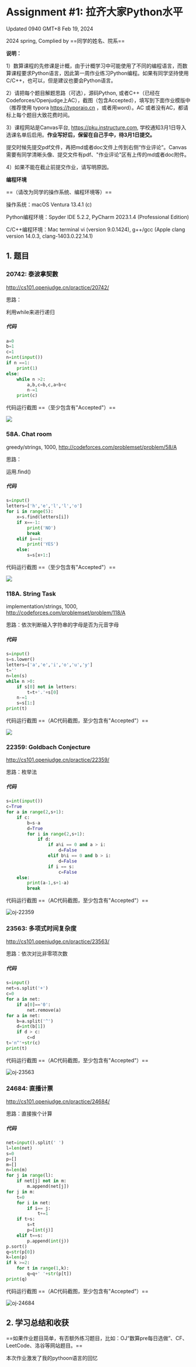# Assignment #1: 拉齐大家Python水平

Updated 0940 GMT+8 Feb 19, 2024

2024 spring, Complied by ==同学的姓名、院系==



**说明：**

1）数算课程的先修课是计概，由于计概学习中可能使用了不同的编程语言，而数算课程要求Python语言，因此第一周作业练习Python编程。如果有同学坚持使用C/C++，也可以，但是建议也要会Python语言。

2）请把每个题目解题思路（可选），源码Python, 或者C++（已经在Codeforces/Openjudge上AC），截图（包含Accepted），填写到下面作业模版中（推荐使用 typora https://typoraio.cn ，或者用word）。AC 或者没有AC，都请标上每个题目大致花费时间。

3）课程网站是Canvas平台, https://pku.instructure.com, 学校通知3月1日导入选课名单后启用。**作业写好后，保留在自己手中，待3月1日提交。**

提交时候先提交pdf文件，再把md或者doc文件上传到右侧“作业评论”。Canvas需要有同学清晰头像、提交文件有pdf、"作业评论"区有上传的md或者doc附件。

4）如果不能在截止前提交作业，请写明原因。



**编程环境**

==（请改为同学的操作系统、编程环境等）==

操作系统：macOS Ventura 13.4.1 (c)

Python编程环境：Spyder IDE 5.2.2, PyCharm 2023.1.4 (Professional Edition)

C/C++编程环境：Mac terminal vi (version 9.0.1424), g++/gcc (Apple clang version 14.0.3, clang-1403.0.22.14.1)



## 1. 题目

### 20742: 泰波拿契數

http://cs101.openjudge.cn/practice/20742/



思路：

利用while来进行递归

##### 代码

```python
a=0
b=1
c=1
n=int(input())
if n ==1:
    print(1)
else:
    while n >2:
        a,b,c=b,c,a+b+c
        n-=1
    print(c)

```



代码运行截图 ==（至少包含有"Accepted"）==

![](/Users/yuanlai/Desktop/袁籁大学课堂/大一下/大一下-数据结构与算法b/作业文件/assignment1/oj-20742.jpg)



### 58A. Chat room

greedy/strings, 1000, http://codeforces.com/problemset/problem/58/A



思路：

运用.find()

##### 代码

```python
s=input()
letters=['h','e','l','l','o']
for i in range(5):
    x=s.find(letters[i])
    if x==-1:
        print('NO')
        break
    elif i==4:
        print('YES')
    else:
        s=s[x+1:]
```



代码运行截图 ==（至少包含有"Accepted"）==

![](/Users/yuanlai/Desktop/袁籁大学课堂/大一下/大一下-数据结构与算法b/作业文件/assignment1/codeforces_58A.jpg)



### 118A. String Task

implementation/strings, 1000, http://codeforces.com/problemset/problem/118/A



思路：依次判断输入字符串的字母是否为元音字母



##### 代码

```python
s=input()
s=s.lower()
letters=['a','e','i','o','u','y']
t=''
n=len(s)
while n >0:
    if s[0] not in letters:
        t=t+'.'+s[0]
    n-=1
    s=s[1:]
print(t)

```



代码运行截图 ==（AC代码截图，至少包含有"Accepted"）==

![](/Users/yuanlai/Desktop/袁籁大学课堂/大一下/大一下-数据结构与算法b/作业文件/assignment1/codeforces_118A.jpg)



### 22359: Goldbach Conjecture

http://cs101.openjudge.cn/practice/22359/



思路：枚举法



##### 代码

```python
s=int(input())
c=True
for a in range(2,s+1):
    if c:
        b=s-a
        d=True
        for i in range(2,s+1):
            if d:
                if a%i == 0 and a > i:
                    d=False
                elif b%i == 0 and b > i:
                    d=False
                if i == s:
                    c=False
    else:
        print(a-1,s+1-a)
        break
```



代码运行截图 ==（AC代码截图，至少包含有"Accepted"）==

![oj-22359](/Users/yuanlai/Desktop/袁籁大学课堂/大一下/大一下-数据结构与算法b/作业文件/assignment1/oj-22359.jpg)



### 23563: 多项式时间复杂度

http://cs101.openjudge.cn/practice/23563/



思路：依次对比非零项次数



##### 代码

```python
s=input()
net=s.split('+')
c=0
for a in net:
    if a[0]=='0':
        net.remove(a)
for a in net:
    b=a.split('^')
    d=int(b[1])
    if d > c:
        c=d
t='n^'+str(c)
print(t)
```



代码运行截图 ==（AC代码截图，至少包含有"Accepted"）==

![oj-23563](/Users/yuanlai/Desktop/袁籁大学课堂/大一下/大一下-数据结构与算法b/作业文件/assignment1/oj-23563.jpg)

### 24684: 直播计票

http://cs101.openjudge.cn/practice/24684/



思路：直接挨个计算



##### 代码

```python
net=input().split(' ')
l=len(net)
s=0
p=[]
m=[]
n=len(m)
for j in range(l):
    if net[j] not in m:
        m.append(net[j])
for j in m:
    t=0
    for i in net:
        if i== j:
            t+=1
    if t>s:
        s=t
        p=[int(j)]
    elif t==s:
        p.append(int(j))
p.sort()
q=str(p[0])
k=len(p)
if k >=2:
    for t in range(1,k):
        q=q+' '+str(p[t])
print(q)
```



代码运行截图 ==（AC代码截图，至少包含有"Accepted"）==

![oj-24684](/Users/yuanlai/Desktop/袁籁大学课堂/大一下/大一下-数据结构与算法b/作业文件/assignment1/oj-24684.jpg)

## 2. 学习总结和收获

==如果作业题目简单，有否额外练习题目，比如：OJ“数算pre每日选做”、CF、LeetCode、洛谷等网站题目。==

本次作业激发了我的pythoon语言的回忆

